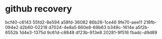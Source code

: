 # github recovery
bcf40-c6143 
55fd2-8e594 
a58fd-36082 
86b26-1ce46 
9fe70-aee11 
218fb-094e2 
d2b60-02218 
d7024-4e8a5 
660e8-69b63 
b349c-1614e 
a5f2b-6552b 
1d4e3-1375d 
9c61d-c8848 
df23b-913e8 
20281-9f516 
fbadc-d9d89